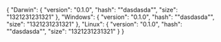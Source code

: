 {
  "Darwin": {
    "version": "0.1.0",
    "hash": "\"dasdasda\"",
    "size": "1321231231321"
  },
  "Windows": {
    "version": "0.1.0",
    "hash": "\"dasdasda\"",
    "size": "1321231231321"
  },
  "Linux": {
    "version": "0.1.0",
    "hash": "\"dasdasda\"",
    "size": "1321231231321"
  }
}
